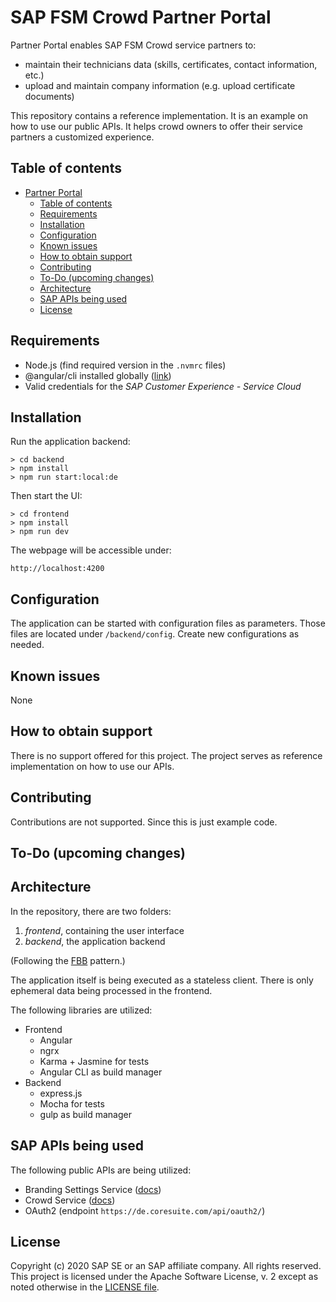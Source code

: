 # SAP FSM Crowd Partner Portal

Partner Portal enables SAP FSM Crowd service partners to:
* maintain their technicians data (skills, certificates, contact information, etc.)
* upload and maintain company information (e.g. upload certificate documents)

This repository contains a reference implementation. It is an example on how to use our public APIs. It helps crowd owners to offer their service partners a customized experience.


## Table of contents

- [Partner Portal](#partner-portal)
  - [Table of contents](#table-of-contents)
  - [Requirements](#requirements)
  - [Installation](#installation)
  - [Configuration](#configuration)
  - [Known issues](#known-issues)
  - [How to obtain support](#how-to-obtain-support)
  - [Contributing](#contributing)
  - [To-Do (upcoming changes)](#to-do-upcoming-changes)
  - [Architecture](#architecture)
  - [SAP APIs being used](#sap-apis-being-used)
  - [License](#license)

## Requirements
* Node.js (find required version in the `.nvmrc` files)
* @angular/cli installed globally ([link](https://cli.angular.io/))
* Valid credentials for the *SAP Customer Experience - Service Cloud*


## Installation

Run the application backend:
```shell
> cd backend
> npm install
> npm run start:local:de
```

Then start the UI:
```shell
> cd frontend
> npm install
> npm run dev
```

The webpage will be accessible under:
```
http://localhost:4200
```

## Configuration

The application can be started with configuration files as parameters. Those files are located under `/backend/config`. Create new configurations as needed.


## Known issues

None


## How to obtain support

There is no support offered for this project. The project serves as reference implementation on how to use our APIs.


## Contributing

Contributions are not supported. Since this is just example code.


## To-Do (upcoming changes)

## Architecture

In the repository, there are two folders:
1. _frontend_, containing the user interface
2. _backend_, the application backend

(Following the [FBB](https://samnewman.io/patterns/architectural/bff/) pattern.)

The application itself is being executed as a stateless client. There is only ephemeral data being processed in the frontend.

The following libraries are utilized:
* Frontend
  * Angular
  * ngrx
  * Karma + Jasmine for tests
  * Angular CLI as build manager
* Backend
  * express.js
  * Mocha for tests
  * gulp as build manager


## SAP APIs being used

The following public APIs are being utilized:
* Branding Settings Service ([docs](https://de.coresuite.com/cloud-crowd-branding-service/swagger-ui.html))
* Crowd Service ([docs](https://de.coresuite.com/cloud-crowd-service/swagger-ui.html))
* OAuth2 (endpoint `https://de.coresuite.com/api/oauth2/`)


## License
Copyright (c) 2020 SAP SE or an SAP affiliate company. All rights reserved. This project is licensed under the Apache Software License, v. 2 except as noted otherwise in the [LICENSE file](LICENSE).
